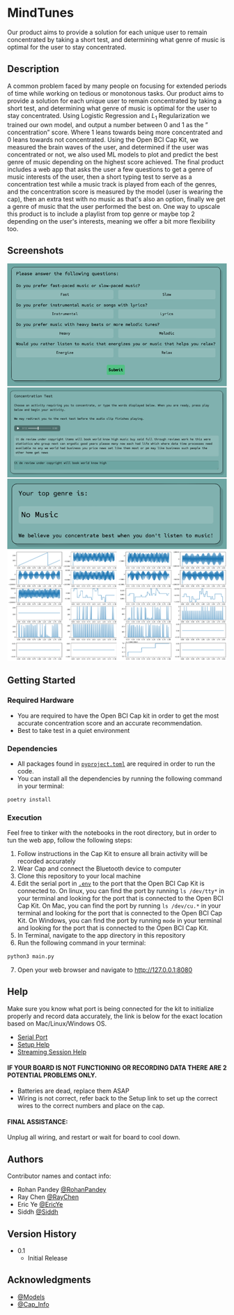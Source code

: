 # MindTunes

Our product aims to provide a solution for each unique user to remain concentrated by taking a short test, and determining what genre of music is optimal for the user to stay concentrated.

## Description

A common problem faced by many people on focusing for extended periods of time while working on tedious or monotonous tasks. Our product aims to provide a solution for each unique user to remain concentrated by taking a short test, and determining what genre of music is optimal for the user to stay concentrated. Using Logistic Regression and $L_1$ Regularization we trained our own model, and output a number between 0 and 1 as the ” concentration” score. Where 1 leans towards being more concentrated and 0 leans towards not concentrated. Using the Open BCI Cap Kit, we measured the brain waves of the user, and determined if the user was concentrated or not, we also used ML models to plot and predict the best genre of music depending on the highest score achieved. The final product includes  a web app that asks the user a few questions to get a genre of music interests of the user, then a short typing test to serve as a concentration test while a music track is played from each of the genres, and the concentration score is measured by the model (user is wearing the cap), then an extra test with no music as that's also an option, finally we get a genre of music that the user performed the best on. One way to upscale this product is to include a playlist from top genre or maybe top 2 depending on the user's interests, meaning we offer a bit more flexibility too.

## Screenshots
![Survey](screenshots/survey.png)
![Concentration Test](screenshots/test.png)
![Results](screenshots/results.png)
![Data](screenshots/graphs.png)

## Getting Started

### Required Hardware

* You are required to have the Open BCI Cap kit in order to get the most accurate concentration score and an accurate recommendation.
* Best to take test in a quiet environment

### Dependencies

* All packages found in [`pyproject.toml`](pyproject.toml) are required in order
to run the code.
* You can install all the dependencies by running the following command in your terminal:
```bash
poetry install
```

### Execution

Feel free to tinker with the notebooks in the root directory, but in order
to tun the web app, follow the following steps:

1. Follow instructions in the Cap Kit to ensure all brain activity will be recorded accurately
2. Wear Cap and connect the Bluetooth device to computer
3. Clone this repository to your local machine
4. Edit the serial port in [`.env`](.env) to the port that the Open BCI Cap Kit is connected to. On linux, you can find the port by running `ls /dev/tty*` in your terminal and looking for the port that is connected to the Open BCI Cap Kit. On Mac, you can find the port by running `ls /dev/cu.*` in your terminal and looking for the port that is connected to the Open BCI Cap Kit. On Windows, you can find the port by running `mode` in your terminal and looking for the port that is connected to the Open BCI Cap Kit.
5. In Terminal, navigate to the app directory in this repository
6. Run the following command in your terminal:
```bash
python3 main.py
```
7. Open your web browser and navigate to <http://127.0.0.1:8080>

## Help

Make sure you know what port is being connected for the kit to initialize properly and record data accurately, the link is below for the exact location based on Mac/Linux/Windows OS.

* [Serial Port](https://brainflow.readthedocs.io/en/stable/SupportedBoards.html#openbci)
* [Setup Help](https://docs.openbci.com/GettingStarted/Boards/CytonGS/#:~:text=Your%20OpenBCI%20USB%20Dongle%E2%80%8B&text=The%20serial%20port%20is%20called,to%20interface%20your%20Cyton%20board.)
* [Streaming Session Help](https://openbci.com/forum/index.php?p=/discussion/2677/brainflowerror-unable-to-prepare-streaming-session)

#### IF YOUR BOARD IS NOT FUNCTIONING OR RECORDING DATA THERE ARE 2 POTENTIAL PROBLEMS ONLY.

* Batteries are dead, replace them ASAP
* Wiring is not correct, refer back to the Setup link to set up the correct wires to the correct numbers and place on the cap.

#### FINAL ASSISTANCE:

Unplug all wiring, and restart or wait for board to cool down.

## Authors

Contributor names and contact info:

* Rohan Pandey [@RohanPandey](mailto:rpande@uw.edu)
* Ray Chen [@RayChen](mailto:raychen8@uw.edu)
* Eric Ye [@EricYe](mailto:ericy4@uw.edu)
* Siddh [@Siddh](mailto:siddhbhanushali@gmail.com)

## Version History

* 0.1
    * Initial Release

## Acknowledgments

* [@Models](https://scikit-learn.org/stable/index.html)
* [@Cap_Info](https://shop.openbci.com/products/all-in-one-gelfree-electrode-cap-bundle)
